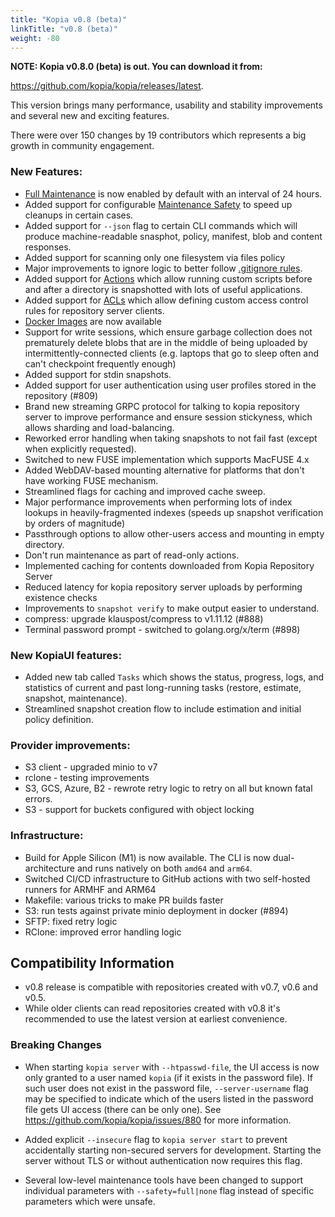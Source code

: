 ```yaml
---
title: "Kopia v0.8 (beta)"
linkTitle: "v0.8 (beta)"
weight: -80
---
```


**NOTE: Kopia v0.8.0 (beta) is out. You can download it from:**

https://github.com/kopia/kopia/releases/latest.

This version brings many performance, usability and stability improvements and several new and exciting features.

There were over 150 changes by 19 contributors which represents a big growth in community engagement.

### New Features:

* [Full Maintenance](https://kopia.io/docs/advanced/maintenance/) is now enabled by default with an interval of 24 hours.
* Added support for configurable [Maintenance Safety](http://kopia.io/docs/advanced/maintenance/#maintenance-safety) to speed up cleanups in certain cases.
* Added support for `--json` flag to certain CLI commands which will produce machine-readable snasphot, policy, manifest, blob and content responses.
* Added support for scanning only one filesystem via files policy
* Major improvements to ignore logic to better follow [.gitignore rules](https://git-scm.com/docs/gitignore).
* Added support for [Actions](https://kopia.io/docs/advanced/actions/) which allow running custom scripts before and after a directory is snapshotted with lots of useful applications.
* Added support for [ACLs](https://kopia.io/docs/repository-server/#server-access-control-acl) which allow defining custom access control rules for repository server clients.
* [Docker Images](https://kopia.io/docs/installation/#docker-images) are now available
* Support for write sessions, which ensure garbage collection does not prematurely delete blobs that are in the middle of being uploaded by intermittently-connected clients (e.g. laptops that go to sleep often and can't checkpoint frequently enough)
* Added support for stdin snapshots.
* Added support for user authentication using user profiles stored in the repository (#809)
* Brand new streaming GRPC protocol for talking to kopia repository server to improve performance and ensure session stickyness, which allows sharding and load-balancing.
* Reworked error handling when taking snapshots to not fail fast (except when explicitly requested).
* Switched to new FUSE implementation which supports MacFUSE 4.x
* Added WebDAV-based mounting alternative for platforms that don't have working FUSE mechanism.
* Streamlined flags for caching and improved cache sweep.
* Major performance improvements when performing lots of index lookups in heavily-fragmented indexes (speeds up snapshot verification by orders of magnitude)
* Passthrough options to allow other-users access and mounting in empty directory.
* Don't run maintenance as part of read-only actions.
* Implemented caching for contents downloaded from Kopia Repository Server
* Reduced latency for kopia repository server uploads by performing existence checks
* Improvements to `snapshot verify` to make output easier to understand.
* compress: upgrade klauspost/compress to v1.11.12 (#888)
* Terminal password prompt - switched to golang.org/x/term (#898)

### New KopiaUI features:

* Added new tab called `Tasks` which shows the status, progress, logs, and statistics of current and past long-running tasks (restore, estimate, snapshot, maintenance).
* Streamlined snapshot creation flow to include estimation and initial policy definition.

### Provider improvements:

* S3 client - upgraded minio to v7
* rclone - testing improvements
* S3, GCS, Azure, B2 - rewrote retry logic to retry on all but known fatal errors.
* S3 - support for buckets configured with object locking

### Infrastructure:

* Build for Apple Silicon (M1) is now available. The CLI is now dual-architecture
  and runs natively on both `amd64` and `arm64`.
* Switched CI/CD infrastructure to GitHub actions with two self-hosted runners for ARMHF and ARM64
* Makefile: various tricks to make PR builds faster
* S3: run tests against private minio deployment in docker (#894)
* SFTP: fixed retry logic
* RClone: improved error handling logic

## Compatibility Information

* v0.8 release is compatible with repositories created with v0.7, v0.6 and v0.5.
* While older clients can read repositories created with v0.8 it's recommended to use the latest version at earliest convenience.
### Breaking Changes

* When starting `kopia server` with `--htpasswd-file`, the UI access is now only granted to a user named `kopia` (if it exists in the password file). If such user does not exist in the password file, `--server-username` flag may be specified to indicate which of the users listed in the password file gets UI access (there can be only one). See https://github.com/kopia/kopia/issues/880 for more information.

* Added explicit `--insecure` flag to `kopia server start` to prevent accidentally starting non-secured
servers for development. Starting the server without TLS or without authentication now requires this flag.

* Several low-level maintenance tools have been changed to support individual parameters with `--safety=full|none` flag instead of specific parameters which were unsafe.